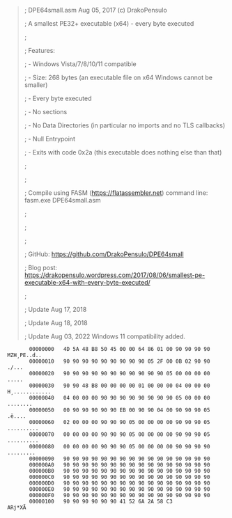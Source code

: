 >
>; DPE64small.asm   Aug 05, 2017 (c) DrakoPensulo
>
>; A smallest PE32+ executable (x64) - every byte executed
>
>;
> 
>; Features:
>
>;  - Windows Vista/7/8/10/11 compatible
>
>;  - Size: 268 bytes (an executable file on x64 Windows cannot be smaller)
>
>;  - Every byte executed
>
>;  - No sections
>
>;  - No Data Directories (in particular no imports and no TLS callbacks)
>
>;  - Null Entrypoint
>
>;  - Exits with code 0x2a (this executable does nothing else than that)
>
>;
>
>;
>
>; Compile using FASM (https://flatassembler.net)  command line: fasm.exe DPE64small.asm
>
>;
>
>;
>
>;
>
>; GitHub: https://github.com/DrakoPensulo/DPE64small
>
>; Blog post: https://drakopensulo.wordpress.com/2017/08/06/smallest-pe-executable-x64-with-every-byte-executed/
>
>;
>
>; Update Aug 17, 2018
>
>; Update Aug 18, 2018
>
>; Update Aug 03, 2022 Windows 11 compatibility added.


           00000000   4D 5A 48 B8 50 45 00 00 64 86 01 00 90 90 90 90  MZH¸PE..d..
           00000010   90 90 90 90 90 90 90 90 90 05 2F 00 0B 02 90 90  ./...
           00000020   90 90 90 90 90 90 90 90 90 90 90 05 00 00 00 00  .....
           00000030   90 90 48 B8 00 00 00 00 01 00 00 00 04 00 00 00  H¸............
           00000040   04 00 00 00 90 90 90 90 90 90 90 90 05 00 00 00  ........
           00000050   00 90 90 90 90 90 EB 00 90 90 04 00 90 90 90 05  .ë....
           00000060   02 00 00 00 90 90 90 05 00 00 00 00 90 90 90 05  ..........
           00000070   00 00 00 00 90 90 90 05 00 00 00 00 90 90 90 05  ..........
           00000080   00 00 00 00 90 90 90 05 00 00 00 00 90 90 90 90  .........
           00000090   90 90 90 90 90 90 90 90 90 90 90 90 90 90 90 90
           000000A0   90 90 90 90 90 90 90 90 90 90 90 90 90 90 90 90
           000000B0   90 90 90 90 90 90 90 90 90 90 90 90 90 90 90 90
           000000C0   90 90 90 90 90 90 90 90 90 90 90 90 90 90 90 90
           000000D0   90 90 90 90 90 90 90 90 90 90 90 90 90 90 90 90
           000000E0   90 90 90 90 90 90 90 90 90 90 90 90 90 90 90 90
           000000F0   90 90 90 90 90 90 90 90 90 90 90 90 90 90 90 90
           00000100   90 90 90 90 90 90 41 52 6A 2A 58 C3              ARj*XÃ
